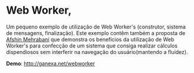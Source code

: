 Web Worker,
===

Um pequeno exemplo de utilização de Web Worker's (construtor, sistema de mensagens, finalização). Este exemplo contêm  também  a proposta de [Afshin Mehrabani](http://afshinm.name/) que demonstra os benefícios da utilização de Web Worker's para confecção de um sistema que consiga realizar cálculos dispendiosos sem interferir na navegação do usuário(mantendo a fluidez).


**Demo**: http://ganexa.net/webworker
